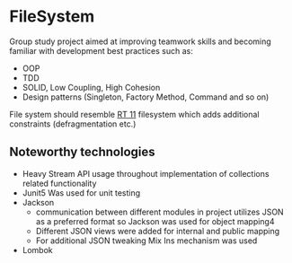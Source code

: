 # FileSystem

Group study project aimed at improving teamwork skills and becoming familiar with development best practices such as:
- OOP
- TDD 
- SOLID, Low Coupling, High Cohesion
- Design patterns (Singleton, Factory Method, Command and so on)

File system should resemble [RT 11](https://ru.wikipedia.org/wiki/RT-11) filesystem which adds additional constraints (defragmentation etc.)

## Noteworthy technologies
- Heavy Stream API usage throughout implementation of collections related functionality
- Junit5
Was used for unit testing
- Jackson 
	- communication between different modules in project utilizes JSON as a preferred format so Jackson was used for object mapping4
	- Different JSON views  were added for internal and public mapping 
	- For additional JSON tweaking Mix Ins mechanism was used
- Lombok
